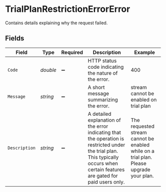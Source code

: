 # TrialPlanRestrictionErrorError

Contains details explaining why the request failed.


## Fields

| Field                                                                                                                                                                             | Type                                                                                                                                                                              | Required                                                                                                                                                                          | Description                                                                                                                                                                       | Example                                                                                                                                                                           |
| --------------------------------------------------------------------------------------------------------------------------------------------------------------------------------- | --------------------------------------------------------------------------------------------------------------------------------------------------------------------------------- | --------------------------------------------------------------------------------------------------------------------------------------------------------------------------------- | --------------------------------------------------------------------------------------------------------------------------------------------------------------------------------- | --------------------------------------------------------------------------------------------------------------------------------------------------------------------------------- |
| `Code`                                                                                                                                                                            | *double*                                                                                                                                                                          | :heavy_minus_sign:                                                                                                                                                                | HTTP status code indicating the nature of the error.                                                                                                                              | 400                                                                                                                                                                               |
| `Message`                                                                                                                                                                         | *string*                                                                                                                                                                          | :heavy_minus_sign:                                                                                                                                                                | A short message summarizing the error.                                                                                                                                            | stream cannot be enabled on trial plan                                                                                                                                            |
| `Description`                                                                                                                                                                     | *string*                                                                                                                                                                          | :heavy_minus_sign:                                                                                                                                                                | A detailed explanation of the error indicating that the operation is restricted under the trial plan. This typically occurs when certain features are gated for paid users only.<br/> | The requested stream cannot be enabled while on a trial plan. Please upgrade your plan.                                                                                           |